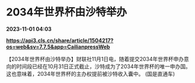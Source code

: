 # 2034年世界杯由沙特举办

**2023-11-01 04:03**

**https://api3.cls.cn/share/article/1504217?os=web&sv=7.7.5&app=CailianpressWeb**

【2034年世界杯由沙特举办】财联社11月1日电，随着提交2034年世界杯申办意向的时间段已经在10月31日正式截止，沙特成为了2034年世界杯的唯一申办国。这也意味着，2034年世界杯的主办权提前被沙特收入囊中。 (国是直通车)